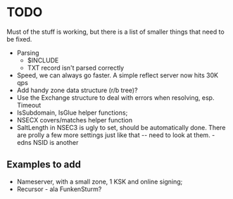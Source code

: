 # TODO

Must of the stuff is working, but there is a list of smaller
things that need to be fixed.

* Parsing
    * $INCLUDE 
    * TXT record isn't parsed correctly
* Speed, we can always go faster. A simple reflect server now hits 30K qps
* Add handy zone data structure (r/b tree)?
* Use the Exchange structure to deal with errors when resolving, esp. Timeout
* IsSubdomain, IsGlue helper functions;
* NSECX covers/matches helper function
* SaltLength in NSEC3 is ugly to set, should be automatically done. There are prolly a few more
    settings just like that -- need to look at them.
    -edns NSID is another

## Examples to add

* Nameserver, with a small zone, 1 KSK and online signing;
* Recursor - ala FunkenSturm?
